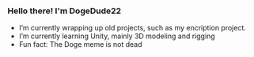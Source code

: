 ### Hello there! I'm DogeDude22

- I’m currently wrapping up old projects, such as my encription project.
- I’m currently learning Unity, mainly 3D modeling and rigging
- Fun fact: The Doge meme is not dead
